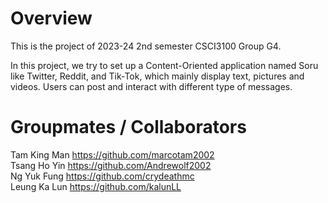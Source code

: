 <!-- ![react](https://img.shields.io/github/package-json/dependency-version/lovelycutepanda/csci2720-project/react)
![react-toastify](https://img.shields.io/github/package-json/dependency-version/lovelycutepanda/csci2720-project/react-toastify)
![javascript](https://img.shields.io/github/package-json/dependency-version/marcotam2002/CSCI3100/javascript)
![bcrypt](https://img.shields.io/github/package-json/dependency-version/lovelycutepanda/csci2720-project/bcrypt) -->

# Overview
This is the project of 2023-24 2nd semester CSCI3100 Group G4.

In this project, we try to set up a Content-Oriented application named Soru like Twitter, Reddit, and Tik-Tok, which mainly display text, pictures and videos. Users can post and interact with different type of messages.

# Groupmates / Collaborators
Tam King Man https://github.com/marcotam2002 <br>
Tsang Ho Yin https://github.com/Andrewolf2002 <br>
Ng Yuk Fung https://github.com/crydeathmc <br>
Leung Ka Lun https://github.com/kalunLL <br>
